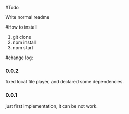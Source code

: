 #Todo

Write normal readme

#How to install

1. git clone 
2. npm install
3. npm start

#change log:
### 0.0.2
fixed local file player, and declared some dependencies.
### 0.0.1 
just first implementation, it can be not work.